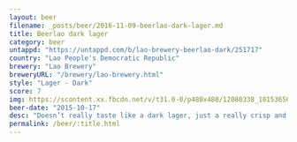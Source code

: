 ```yaml
---
layout: beer
filename: _posts/beer/2016-11-09-beerlao-dark-lager.md
title: Beerlao dark lager
category: beer
untappd: "https://untappd.com/b/lao-brewery-beerlao-dark/251717"
country: "Lao People's Democratic Republic"
brewery: "Lao Brewery"
breweryURL: "/brewery/lao-brewery.html"
style: "Lager - Dark"
score: 7
img: https://scontent.xx.fbcdn.net/v/t31.0-0/p480x480/12080338_10153656865543745_7177566089678444243_o.jpg?_nc_cat=109&_nc_ohc=s4e2ihKCt7AAQnwMUtxxEHPECsDtc95whgjJgUmE7qOVwA8xeQCB63T3A&_nc_ht=scontent.xx&oh=96a54ea7a07c93df6de7c156bb911e70&oe=5E484472
beer-date: "2015-10-17"
desc: "Doesn’t really taste like a dark lager, just a really crisp and clean lager"
permalink: /beer/:title.html
---
```

